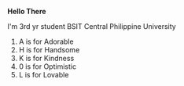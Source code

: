 **Hello There**

I'm 3rd yr student
BSIT
Central Philippine University

1. A is for Adorable
2. H is for Handsome
3. K is for Kindness
4. 0 is for Optimistic
5. L is for Lovable
